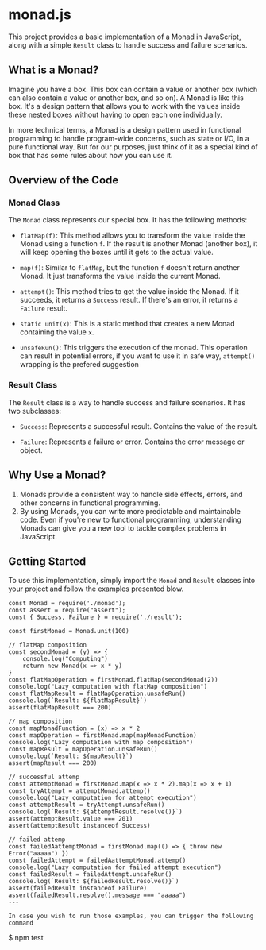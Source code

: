 # monad.js

This project provides a basic implementation of a Monad in JavaScript, along with a simple `Result` class to handle success and failure scenarios.

## What is a Monad?

Imagine you have a box. This box can contain a value or another box (which can also contain a value or another box, and so on). A Monad is like this box. It's a design pattern that allows you to work with the values inside these nested boxes without having to open each one individually.

In more technical terms, a Monad is a design pattern used in functional programming to handle program-wide concerns, such as state or I/O, in a pure functional way. But for our purposes, just think of it as a special kind of box that has some rules about how you can use it.

## Overview of the Code

### Monad Class

The `Monad` class represents our special box. It has the following methods:

- `flatMap(f)`: This method allows you to transform the value inside the Monad using a function `f`. If the result is another Monad (another box), it will keep opening the boxes until it gets to the actual value.
  
- `map(f)`: Similar to `flatMap`, but the function `f` doesn't return another Monad. It just transforms the value inside the current Monad.
  
- `attempt()`: This method tries to get the value inside the Monad. If it succeeds, it returns a `Success` result. If there's an error, it returns a `Failure` result.
  
- `static unit(x)`: This is a static method that creates a new Monad containing the value `x`.

- `unsafeRun()`: This triggers the execution of the monad. This operation can result in potential errors, if you want to use it in safe way, `attempt()` wrapping is the prefered suggestion


### Result Class

The `Result` class is a way to handle success and failure scenarios. It has two subclasses:

- `Success`: Represents a successful result. Contains the value of the result.
  
- `Failure`: Represents a failure or error. Contains the error message or object.

## Why Use a Monad?

1. Monads provide a consistent way to handle side effects, errors, and other concerns in functional programming. 
2. By using Monads, you can write more predictable and maintainable code. Even if you're new to functional programming, understanding Monads can give you a new tool to tackle complex problems in JavaScript.

## Getting Started

To use this implementation, simply import the `Monad` and `Result` classes into your project and follow the examples presented blow.

```
const Monad = require('./monad');
const assert = require("assert");
const { Success, Failure } = require('./result');

const firstMonad = Monad.unit(100)

// flatMap composition
const secondMonad = (y) => {
    console.log("Computing")
    return new Monad(x => x * y)
}
const flatMapOperation = firstMonad.flatMap(secondMonad(2))
console.log("Lazy computation with flatMap composition")
const flatMapResult = flatMapOperation.unsafeRun()
console.log(`Result: ${flatMapResult}`)
assert(flatMapResult === 200)

// map composition
const mapMonadFunction = (x) => x * 2
const mapOperation = firstMonad.map(mapMonadFunction)
console.log("Lazy computation with map composition")
const mapResult = mapOperation.unsafeRun()
console.log(`Result: ${mapResult}`)
assert(mapResult === 200)

// successful attemp
const attemptMonad = firstMonad.map(x => x * 2).map(x => x + 1)
const tryAttempt = attemptMonad.attemp()
console.log("Lazy computation for attempt execution")
const attemptResult = tryAttempt.unsafeRun()
console.log(`Result: ${attemptResult.resolve()}`)
assert(attemptResult.value === 201)
assert(attemptResult instanceof Success)

// failed attemp
const failedAattemptMonad = firstMonad.map(() => { throw new Error("aaaaa") })
const failedAttempt = failedAattemptMonad.attemp()
console.log("Lazy computation for failed attempt execution")
const failedResult = failedAttempt.unsafeRun()
console.log(`Result: ${failedResult.resolve()}`)
assert(failedResult instanceof Failure)
assert(failedResult.resolve().message === "aaaaa")
---

In case you wish to run those examples, you can trigger the following command

```
$ npm test
```